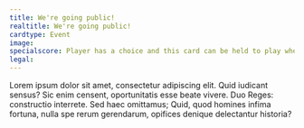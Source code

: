 ```yaml
---
title: We're going public!
realtitle: We're going public! 
cardtype: Event
image: 
specialscore: Player has a choice and this card can be held to play when ready at the beginning of a turn. When this card is played immediately receive 3/4 of your total profits per turn. However you lose 1 point of loyalty and must always have one resource per turn dedicated to this card. If you are not able to keep this resource available then you are delisted and lose 1 point of Longevity and Loyalty.
legal: 
---
```

Lorem ipsum dolor sit amet, consectetur adipiscing elit. Quid iudicant sensus? Sic enim censent, oportunitatis esse beate vivere. Duo Reges: constructio interrete. Sed haec omittamus; Quid, quod homines infima fortuna, nulla spe rerum gerendarum, opifices denique delectantur historia?
